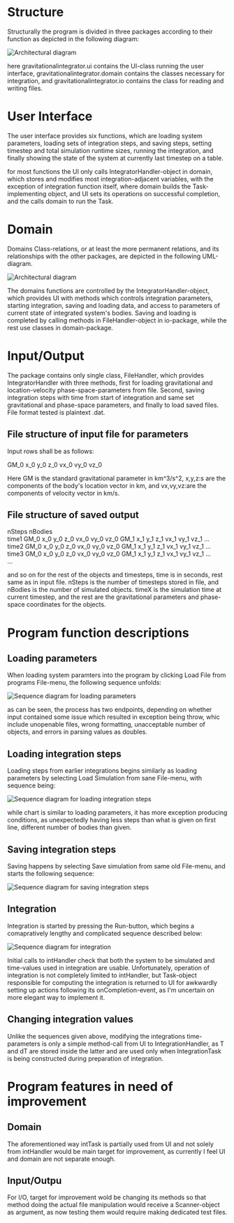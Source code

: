 Structure
=========

Structurally the program is divided in three packages according to their function as depicted in the following diagram:

![Architectural diagram](https://github.com/MLumme/Ohjelmistotekniikka/blob/master/Course_Project/Documentation/pkg.png)

here gravitationalintegrator.ui contains the UI-class running the user interface, gravitationalintegrator.domain contains the classes necessary for integration, and gravitationalintegrator.io contains the class for reading and writing files.

User Interface
==============
The user interface provides six functions, which are loading system parameters, loading sets of integration steps, and saving steps, setting timestep and total simulation runtime sizes, running the integration, and finally showing the state of the system at currently last timestep on a table.

for most functions the UI only calls IntegratorHandler-object in domain, which stores and modifies most integration-adjacent variables, with the exception of integration function itself, where domain builds the Task-implementing object, and UI sets its operations on successful completion, and the calls domain to run the Task.

Domain
======
Domains Class-relations, or at least the more permanent relations, and its relationships with the other packages, are depicted in the following UML-diagram.

![Architectural diagram](https://github.com/MLumme/Ohjelmistotekniikka/blob/master/Course_Project/Documentation/uml_pkg.png)

The domains functions are controlled by the IntegratorHandler-object, which provides UI with methods which controls integration parameters, starting integration, saving and loading data, and access to parameters of current state of integrated system's bodies. Saving and loading is completed by calling methods in FileHandler-object in io-package, while the rest use classes in domain-package.

Input/Output
============

The package contains only single class, FileHandler, which provides IntegratorHandler with three methods, first for loading gravitational and location-velocity phase-space-parameters from file. Second, saving integration steps with time from start of integration and same set gravitational and phase-space parameters, and finally to load saved files. File format tested is plaintext .dat.

File structure of input file for parameters
-------------------------------------------
Input rows shall be as follows:

GM_0 x_0 y_0 z_0 vx_0 vy_0 vz_0

Here GM is the standard gravitational parameter in km^3/s^2, x,y,z:s are the components of the body's location vector in km, and vx,vy,vz:are the components of velocity vector in km/s.

File structure of saved output
------------------------------
nSteps nBodies<br>
time1 GM_0 x_0 y_0 z_0 vx_0 vy_0 vz_0 GM_1 x_1 y_1 z_1 vx_1 vy_1 vz_1 ...<br>
time2 GM_0 x_0 y_0 z_0 vx_0 vy_0 vz_0 GM_1 x_1 y_1 z_1 vx_1 vy_1 vz_1 ...<br>
time3 GM_0 x_0 y_0 z_0 vx_0 vy_0 vz_0 GM_1 x_1 y_1 z_1 vx_1 vy_1 vz_1 ...<br>
...

and so on for the rest of the objects and timesteps, time is in seconds, rest same as in input file. nSteps is the number of timesteps stored in file, and nBodies is the number of simulated objects. timeX is the simulation time at current timestep, and the rest are the gravitational parameters and phase-space coordinates for the objects.

Program function descriptions
=============================
Loading parameters
------------------
When loading system paramters into the program by clicking Load File from programs File-menu, the following sequence unfolds:

![Sequence diagram for loading parameters](https://github.com/MLumme/Ohjelmistotekniikka/blob/master/Course_Project/Documentation/seq_load_sys.png)

as can be seen, the process has two endpoints, depending on whether input contained some issue which resulted in exception being throw, whic include unopenable files, wrong formatting, unacceptable number of objects, and errors in parsing values as doubles.

Loading integration steps
-------------------------
Loading steps from earlier integrations begins similarly as loading parameters by selecting Load Simulation from sane File-menu, with sequence being:  

![Sequence diagram for loading integration steps](https://github.com/MLumme/Ohjelmistotekniikka/blob/master/Course_Project/Documentation/seq_load_steps.png)

while chart is similar to loading parameters, it has more exception producing conditions, as unexpectedly having less steps than what is given on first line, different number of bodies than given.

Saving integration steps
------------------------
Saving happens by selecting Save simulation from same old File-menu, and starts the following sequence:

![Sequence diagram for saving integration steps](https://github.com/MLumme/Ohjelmistotekniikka/blob/master/Course_Project/Documentation/seq_save_sys.png)

Integration
-----------
Integration is started by pressing the Run-button, which begins a comapratively lengthy and complicated sequence described below:

![Sequence diagram for integration](https://github.com/MLumme/Ohjelmistotekniikka/blob/master/Course_Project/Documentation/seq_run_int.png)

Initial calls to intHandler check that both the system to be simulated and time-values used in integration are usable. Unfortunately, operation of integration is not completely limited to intHandler, but Task-object responsible for computing the integration is returned to UI for awkwardly setting up actions following its onCompletion-event, as I'm uncertain on more elegant way to implement it.

Changing integration values
---------------------------
Unlike the sequences given above, modifying the integrations time-parameters is only a simple method-call from UI to IntegrationHandler, as T and dT are stored inside the latter and are used only when IntegrationTask is being constructed during preparation of integration.

Program features in need of improvement
=======================================
Domain
------
The aforementioned way intTask is partially used from UI and not solely from intHandler would be main target for improvement, as currently I feel UI and domain are not separate enough.

Input/Outpu
-----------
For I/O, target for improvement wold be changing its methods so that method doing the actual file manipulation would receive a Scanner-object as argument, as now testing them would require making dedicated test files.